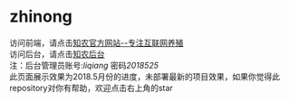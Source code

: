 # zhinong
访问前端，请点击[知农官方网站--专注互联网养殖](http://www.blogss.cn)  
访问后台，请点击[知农后台](http://www.blogss.cn/admin/)  
注：后台管理员账号:*liqiang* 密码*2018525*  
此页面展示效果为2018.5月份的进度，未部署最新的项目效果，如果你觉得此repository对你有帮助，欢迎点击右上角的star




